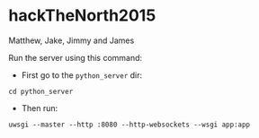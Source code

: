 # hackTheNorth2015
Matthew, Jake, Jimmy and James

Run the server using this command:

- First go to the `python_server` dir:

`cd python_server`

- Then run:

`uwsgi --master --http :8080 --http-websockets --wsgi app:app`
